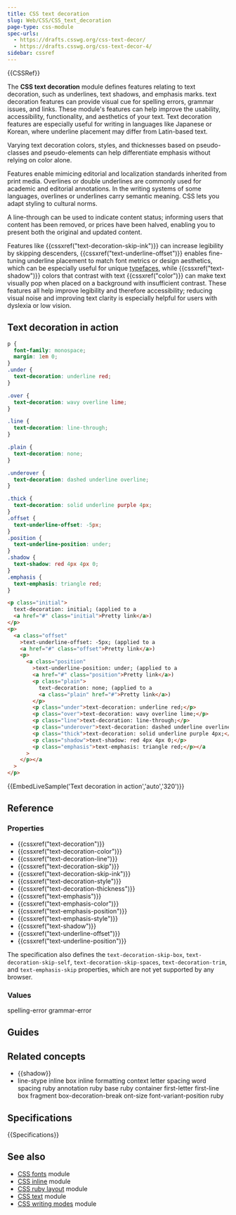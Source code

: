 ```yaml
---
title: CSS text decoration
slug: Web/CSS/CSS_text_decoration
page-type: css-module
spec-urls:
  - https://drafts.csswg.org/css-text-decor/
  - https://drafts.csswg.org/css-text-decor-4/
sidebar: cssref
---
```


{{CSSRef}}

The **CSS text decoration** module defines features relating to text decoration, such as underlines, text shadows, and emphasis marks. text decoration features can provide visual cue for spelling errors, grammar issues, and links. These module's features can help improve the usability, accessibility, functionality, and aesthetics of your text. Text decoration features are especially useful for writing in languages like Japanese or Korean, where underline placement may differ from Latin-based text.

Varying text decoration colors, styles, and thicknesses based on pseudo-classes and pseudo-elements can help differentiate emphasis without relying on color alone.

Features enable mimicing editorial and localization standards inherited from print media. Overlines or double underlines are commonly used for academic and editorial annotations. In the writing systems of some languages, overlines or underlines carry semantic meaning. CSS lets you adapt styling to cultural norms.

A line-through can be used to indicate content status; informing users that content has been removed, or prices have been halved, enabling you to present both the original and updated content.

Features like {{cssxref("text-decoration-skip-ink")}} can increase legibility by skipping descenders, {{cssxref("text-underline-offset")}} enables fine-tuning underline placement to match font metrics or design aesthetics, which can be especially useful for unique [typefaces](/en-US/docs/Web/CSS/CSS_fonts), while {{cssxref("text-shadow")}} colors that contrast with text {{cssxref("color")}} can make text visually pop when placed on a background with insufficient contrast. These features all help improve legibility and therefore accessibility; reducing visual noise and improving text clarity is especially helpful for users with dyslexia or low vision.

## Text decoration in action

```css hidden
p {
  font-family: monospace;
  margin: 1em 0;
}
.under {
  text-decoration: underline red;
}

.over {
  text-decoration: wavy overline lime;
}

.line {
  text-decoration: line-through;
}

.plain {
  text-decoration: none;
}

.underover {
  text-decoration: dashed underline overline;
}

.thick {
  text-decoration: solid underline purple 4px;
}
.offset {
  text-underline-offset: -5px;
}
.position {
  text-underline-position: under;
}
.shadow {
  text-shadow: red 4px 4px 0;
}
.emphasis {
  text-emphasis: triangle red;
}
```

```html hidden
<p class="initial">
  text-decoration: initial; (applied to a
  <a href="#" class="initial">Pretty link</a>)
</p>
<p>
  <a class="offset"
    >text-underline-offset: -5px; (applied to a
    <a href="#" class="offset">Pretty link</a>)
    <p>
      <a class="position"
        >text-underline-position: under; (applied to a
        <a href="#" class="position">Pretty link</a>)
        <p class="plain">
          text-decoration: none; (applied to a
          <a class="plain" href="#">Pretty link</a>)
        </p>
        <p class="under">text-decoration: underline red;</p>
        <p class="over">text-decoration: wavy overline lime;</p>
        <p class="line">text-decoration: line-through;</p>
        <p class="underover">text-decoration: dashed underline overline;</p>
        <p class="thick">text-decoration: solid underline purple 4px;</p>
        <p class="shadow">text-shadow: red 4px 4px 0;</p>
        <p class="emphasis">text-emphasis: triangle red;</p></a
      >
    </p></a
  >
</p>
```

{{EmbedLiveSample('Text decoration in action','auto','320')}}

## Reference

### Properties

- {{cssxref("text-decoration")}}
- {{cssxref("text-decoration-color")}}
- {{cssxref("text-decoration-line")}}
- {{cssxref("text-decoration-skip")}}
- {{cssxref("text-decoration-skip-ink")}}
- {{cssxref("text-decoration-style")}}
- {{cssxref("text-decoration-thickness")}}
- {{cssxref("text-emphasis")}}
- {{cssxref("text-emphasis-color")}}
- {{cssxref("text-emphasis-position")}}
- {{cssxref("text-emphasis-style")}}
- {{cssxref("text-shadow")}}
- {{cssxref("text-underline-offset")}}
- {{cssxref("text-underline-position")}}

The specification also defines the `text-decoration-skip-box`, `text-decoration-skip-self`, `text-decoration-skip-spaces`, `text-decoration-trim`, and `text-emphasis-skip` properties, which are not yet supported by any browser.

### Values

spelling-error
grammar-error

## Guides

## Related concepts

- {{shadow}}
- line-stype
  inline box
  inline formatting context
  letter spacing
  word spacing
  ruby annotation
  ruby base
  ruby container
  first-letter
  first-line
  box fragment
  box-decoration-break
  ont-size
  font-variant-position
  ruby

## Specifications

{{Specifications}}

## See also

- [CSS fonts](/en-US/docs/Web/CSS/CSS_fonts) module
- [CSS inline](/en-US/docs/Web/CSS/CSS_inline) module
- [CSS ruby layout](/en-US/docs/Web/CSS/CSS_ruby_layout) module
- [CSS text](/en-US/docs/Web/CSS/CSS_text) module
- [CSS writing modes](/en-US/docs/Web/CSS/CSS_writing_modes) module
